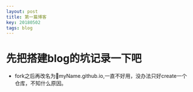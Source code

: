 ```yaml
---
layout: post
title: 第一篇博客
key: 20180502
tags: blog
---
```

# 先把搭建blog的坑记录一下吧

* fork之后再改名为myName.github.io,一直不好用，没办法只好create一个仓库，不知什么原因。
